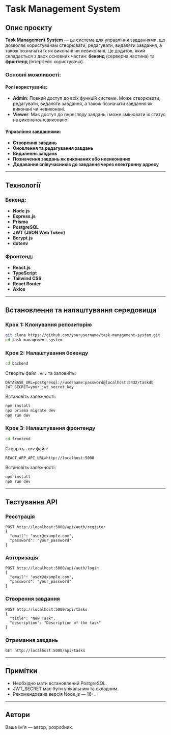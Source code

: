 # Task Management System

## Опис проєкту
**Task Management System** — це система для управління завданнями, що дозволяє користувачам створювати, редагувати, видаляти завдання, а також позначати їх як виконані чи невиконані. Це додаток, який складається з двох основних частин: **бекенд** (серверна частина) та **фронтенд** (інтерфейс користувача).

### Основні можливості:
#### Ролі користувачів:
- **Admin**: Повний доступ до всіх функцій системи. Може створювати, редагувати, видаляти завдання, а також позначати завдання як виконані чи невиконані.
- **Viewer**: Має доступ до перегляду завдань і може змінювати їх статус на виконано/невиконано.

#### Управління завданнями:
- **Створення завдань**
- **Оновлення та редагування завдань**
- **Видалення завдань**
- **Позначення завдань як виконаних або невиконаних**
- **Додавання співучасників до завдання через електронну адресу**

---

## Технології

### Бекенд:
- **Node.js**
- **Express.js**
- **Prisma**
- **PostgreSQL**
- **JWT (JSON Web Token)**
- **Bcrypt.js**
- **dotenv**

### Фронтенд:
- **React.js**
- **TypeScript**
- **Tailwind CSS**
- **React Router**
- **Axios**

---

## Встановлення та налаштування середовища

### Крок 1: Клонування репозиторію

```bash
git clone https://github.com/yourusername/task-management-system.git
cd task-management-system
```

### Крок 2: Налаштування бекенду

```bash
cd backend
```

Створіть файл `.env` та заповніть:

```env
DATABASE_URL=postgresql://username:password@localhost:5432/taskdb
JWT_SECRET=your_jwt_secret_key
```

Встановіть залежності:

```bash
npm install
npx prisma migrate dev
npm run dev
```

### Крок 3: Налаштування фронтенду

```bash
cd frontend
```

Створіть `.env` файл:

```env
REACT_APP_API_URL=http://localhost:5000
```

Встановіть залежності:

```bash
npm install
npm run dev
```

---

## Тестування API

### Реєстрація

```http
POST http://localhost:5000/api/auth/register
{
  "email": "user@example.com",
  "password": "your_password"
}
```

### Авторизація

```http
POST http://localhost:5000/api/auth/login
{
  "email": "user@example.com",
  "password": "your_password"
}
```

### Створення завдання

```http
POST http://localhost:5000/api/tasks
{
  "title": "New Task",
  "description": "Description of the task"
}
```

### Отримання завдань

```http
GET http://localhost:5000/api/tasks
```

---



## Примітки

- Необхідно мати встановлений PostgreSQL.
- JWT_SECRET має бути унікальним та складним.
- Рекомендована версія Node.js — 16+.

---

## Автори

Ваше ім'я — автор, розробник.
